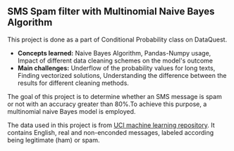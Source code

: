 ## SMS Spam filter with Multinomial Naive Bayes Algorithm
This project is done as a part of Conditional Probability class on DataQuest.

* **Concepts learned:** Naive Bayes Algorithm, Pandas-Numpy usage, Impact of different data cleaning schemes on the model's outcome
* **Main challenges:** Underflow of the probability values for long texts, Finding vectorized solutions, Understanding the difference between the results for different cleaning methods.

The goal of this project is to determine whether an SMS message is spam or not with an accuracy greater than 80%.To achieve this purpose, a multinomial naive Bayes model is employed.

The data used in this project is from [UCI machine learning repository](https://archive.ics.uci.edu/ml/datasets/sms+spam+collection). It contains English, real and non-enconded messages, labeled according being legitimate (ham) or spam.
